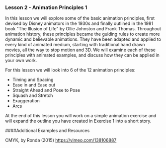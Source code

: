 ### Lesson 2 - Animation Principles 1

In this lesson we will explore some of the basic animation principles, first devised by Disney animators in the 1930s and finally outlined in the 1981 book "The Illusion of Life" by Ollie Johnston and Frank Thomas. Throughout animation history, these principles became the guiding rules to create more dynamic and believable animations. They have been adapted and applied to every kind of animated medium, starting with traditional hand drawn movies, all the way to stop motion and 3D. We will examine each of these principles with animated examples, and discuss how they can be applied in your own work. 
 
For this lesson we will look into 6 of the 12 animation principles:
 
- Timing and Spacing
- Ease in and Ease out
- Straight Ahead and Pose to Pose
- Squash and Stretch
- Exaggeration
- Arcs
 
At the end of this lesson you will work on a simple animation exercise and will expand the outline you have created in Exercise 1 into a short story.

####Additional Examples and Resources
 
CMYK, by Ronda (2015)
https://vimeo.com/138106887
